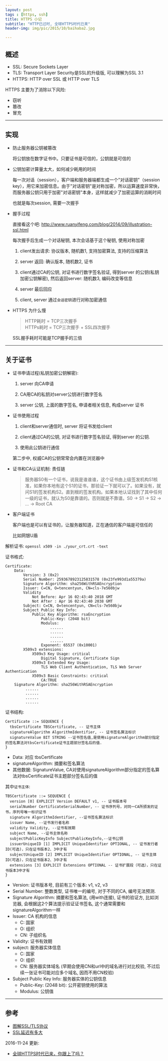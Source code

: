 ```yaml
---
layout: post
tags : [https, ssh]
title: HTTPS 小记
subtitle: "HTTP已过时, 全球HTTPS时代已来"
header-img: img/pic/2015/10/baihaba2.jpg

---
```


## 概述

* SSL: Secure Sockets Layer
* TLS: Transport Layer Security是SSL的升级版, 可以理解为SSL 3.1
* HTTPS: HTTP over SSL 或 HTTP over TLS

HTTPS 主要为了消除以下风险:

* 窃听
* 篡改
* 冒充

---

## 实现

* 防止服务器公钥被篡改

  将公钥放在数字证书中。只要证书是可信的，公钥就是可信的

* 公钥加密计算量太大，如何减少耗用的时间

  每一次对话（session），客户端和服务器端都生成一个"对话密钥"（session key），用它来加密信息。由于"对话密钥"是对称加密，所以运算速度非常快，而服务器公钥只用于加密"对话密钥"本身，这样就减少了加密运算的消耗时间

  也就是每次session, 需要一次握手

* 握手过程

  直接看这个吧: <http://www.ruanyifeng.com/blog/2014/09/illustration-ssl.html>

  每次握手后生成一个对话秘钥, 本次会话基于这个秘钥, 使用对称加密

  1) client发出请求: 协议版本, 随机数1, 支持加密算法, 支持的压缩算法

  2) server 返回: 确认版本, 随机数2, 证书

  3) client通过CA的公钥, 对证书进行数字签名验证, 得到server 的公钥(私钥加密公钥解密), 然后返回server: 随机数3, 编码改变等信息

  4) server 最后回应

  5) client, server 通过`会话密钥`进行对称加密通信


* HTTPS 为什么慢

  > HTTP耗时 = TCP三次握手  
  > HTTPs耗时 = TCP三次握手 + SSL四次握手

  SSL握手耗时可能是TCP握手的三倍

---

## 关于证书

* 证书申请过程(私钥加密公钥解密):

  1) server 向CA申请

  2) CA用CA的私钥对server公钥进行数字签名

  3) server 公钥, 上面的数字签名, 申请者相关信息, 构成server 证书

* 证书使用过程

  1) client和server通信时, server 将证书发给client

  2) client通过CA的公钥, 对证书进行数字签名验证, 得到server 的公钥.

  3) 使用此公钥进行通信

  第二步中, 权威CA的公钥常常会内置在浏览器中

* 证书和CA认证机制: 责任链

  > 服务器S0有一个证书，说我是谁谁谁，这个证书由上级签发机构S1核准，如果你本地有这个S1的证书，那验证一下就可以了。如果没有，就问S1的签发机构S2。直到根的签发机构。如果本地认证找到了其中任何一级的证书，就认为S0是靠谱的。否则就是不靠谱。S0 -> S1 -> S2 -> … -> Root CA

* 客户端证书

  客户端也是可以有证书的，让服务器知道，正在通信的客户端是可信任的

  比如网银U盾

解析证书: `openssl x509 -in ./your_crt.crt -text`

证书格式:

```
Certificate:
    Data:
        Version: 3 (0x2)
        Serial Number: 2593678923125831578 (0x23fe993d1a55379a)
        Signature Algorithm: sha256WithRSAEncryption
        Issuer: C=CN, O=tencentyun, CN=cls-7e560bjw
        Validity
            Not Before: Apr 16 02:43:40 2018 GMT
            Not After : Apr 16 02:43:40 2038 GMT
        Subject: C=CN, O=tencentyun, CN=cls-7e560bjw
        Subject Public Key Info:
            Public Key Algorithm: rsaEncryption
                Public-Key: (2048 bit)
                Modulus:
                    ......
                    ......
                    ......
                    ......
                Exponent: 65537 (0x10001)
        X509v3 extensions:
            X509v3 Key Usage: critical
                Digital Signature, Certificate Sign
            X509v3 Extended Key Usage:
                TLS Web Client Authentication, TLS Web Server Authentication
            X509v3 Basic Constraints: critical
                CA:TRUE
    Signature Algorithm: sha256WithRSAEncryption
         ......
         ......
         ......
         ......
```


证书结构:

```
Certificate ::= SEQUENCE {
  tbsCertificate TBSCertificate, -- 证书主体
  signatureAlgorithm AlgorithmIdentifier, -- 证书签名算法标识
  signatureValue BIT STRING --证书签名值,是使用signatureAlgorithm部分指定的签名算法对tbsCertificate证书主题部分签名后的值.
}
```

* Data: 对应 tbsCertificate
* signatureAlgorithm: 摘要和签名算法
* 其他数据: SignatureValue, CA对使用signatureAlgorithm部分指定的签名算法对tbsCertificate证书主题部分签名后的值

其中`证书主体`:

```
TBSCertificate ::= SEQUENCE {
  version [0] EXPLICIT Version DEFAULT v1, -- 证书版本号
  serialNumber CertificateSerialNumber, -- 证书序列号，对同一CA所颁发的证书，序列号唯一标识证书
  signature AlgorithmIdentifier, --证书签名算法标识
  issuer Name, --证书发行者名称
  validity Validity, --证书有效期
  subject Name, --证书主体名称
  subjectPublicKeyInfo SubjectPublicKeyInfo,--证书公钥
  issuerUniqueID [1] IMPLICIT UniqueIdentifier OPTIONAL, -- 证书发行者ID(可选)，只在证书版本2、3中才有
  subjectUniqueID [2] IMPLICIT UniqueIdentifier OPTIONAL, -- 证书主体ID(可选)，只在证书版本2、3中才有
  extensions [3] EXPLICIT Extensions OPTIONAL -- 证书扩展段（可选），只在证书版本3中才有
}
```

* Version: 证书版本号, 目前有三个版本: v1, v2, v3
* Serial Number: 整数类型, 证书唯一的编号, 对于不同的CA, 编号无法预测.
* Signature Algorithm: 摘要和签名算法, (用with连接), 证书的验证方, 比如浏览器, 会根据这2个算法提示验证证书签名, 这个通常需要和signatureAlgorithm一样
* Issuer: CA 机构的信息
  * C: 国家
  * O: 组织
  * CN: 子组织名
* Validity: 证书有效期
* subject: 服务器实体信息
  * C: 国家
  * O: 组织
  * CN: 服务器实体域名 (早期会使用CN和url中的域名进行对比校验, 不过后续一张证书可能对应多个域名, 因而不用CN校验)
* Subject Public Key Info: 服务器实体的公钥信息
  * Public-Key: (2048 bit): 公开密钥使用的算法
  * Modulus: 公钥值

---

## 参考

* [图解SSL/TLS协议](http://www.ruanyifeng.com/blog/2014/09/illustration-ssl.html)
* [SSL延迟有多大](http://www.ruanyifeng.com/blog/2014/09/ssl-latency.html)

2016-11-24 更新:

* [全球HTTPS时代已来，你跟上了吗？](https://jaq.alibaba.com/community/art/show?spm=a313e.7916642.220000NaN1.1.u1jV75&articleid=621)
